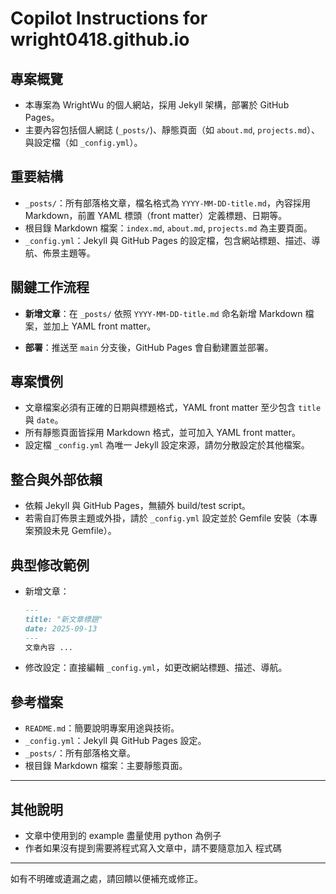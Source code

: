 # Copilot Instructions for wright0418.github.io

## 專案概覽
- 本專案為 WrightWu 的個人網站，採用 Jekyll 架構，部署於 GitHub Pages。
- 主要內容包括個人網誌 (`_posts/`)、靜態頁面（如 `about.md`, `projects.md`）、與設定檔（如 `_config.yml`）。

## 重要結構
- `_posts/`：所有部落格文章，檔名格式為 `YYYY-MM-DD-title.md`，內容採用 Markdown，前置 YAML 標頭（front matter）定義標題、日期等。
- 根目錄 Markdown 檔案：`index.md`, `about.md`, `projects.md` 為主要頁面。
- `_config.yml`：Jekyll 與 GitHub Pages 的設定檔，包含網站標題、描述、導航、佈景主題等。

## 關鍵工作流程
- **新增文章**：在 `_posts/` 依照 `YYYY-MM-DD-title.md` 命名新增 Markdown 檔案，並加上 YAML front matter。

- **部署**：推送至 `main` 分支後，GitHub Pages 會自動建置並部署。

## 專案慣例
- 文章檔案必須有正確的日期與標題格式，YAML front matter 至少包含 `title` 與 `date`。
- 所有靜態頁面皆採用 Markdown 格式，並可加入 YAML front matter。
- 設定檔 `_config.yml` 為唯一 Jekyll 設定來源，請勿分散設定於其他檔案。

## 整合與外部依賴
- 依賴 Jekyll 與 GitHub Pages，無額外 build/test script。
- 若需自訂佈景主題或外掛，請於 `_config.yml` 設定並於 Gemfile 安裝（本專案預設未見 Gemfile）。

## 典型修改範例
- 新增文章：
  ```md
  ---
  title: "新文章標題"
  date: 2025-09-13
  ---
  文章內容 ...
  ```
- 修改設定：直接編輯 `_config.yml`，如更改網站標題、描述、導航。

## 參考檔案
- `README.md`：簡要說明專案用途與技術。
- `_config.yml`：Jekyll 與 GitHub Pages 設定。
- `_posts/`：所有部落格文章。
- 根目錄 Markdown 檔案：主要靜態頁面。

---
## 其他說明
- 文章中使用到的 example 盡量使用 python 為例子
- 作者如果沒有提到需要將程式寫入文章中，請不要隨意加入 程式碼
---
如有不明確或遺漏之處，請回饋以便補充或修正。
